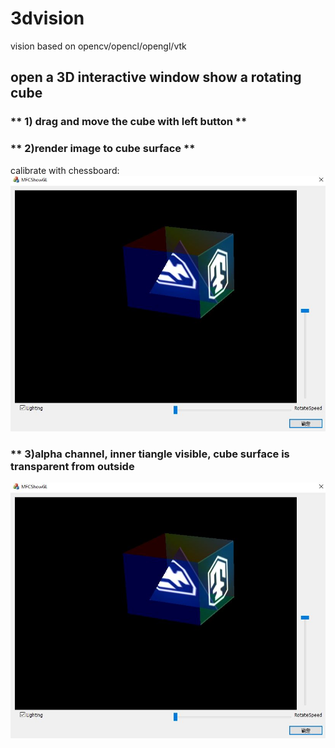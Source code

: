# 3dvision
 vision based on opencv/opencl/opengl/vtk
 
## open a 3D interactive window show a rotating cube
### ** 1) drag and move the cube with left button **

### ** 2)render image to cube surface **

calibrate with chessboard: ![GitHub Logo]( https://github.com/choybeen/3dvision/blob/main/gl-mfc_cube/MFCShowGL/Capture.JPG?raw=true)

### ** 3)alpha channel, inner tiangle visible, cube surface is transparent from outside

 [![Fibonacci RMI Java EE](https://github.com/choybeen/3dvision/blob/main/gl-mfc_cube/MFCShowGL/Capture.JPG?raw=true)](https://youtu.be/z9Y7mLxj3T8)
 





 
